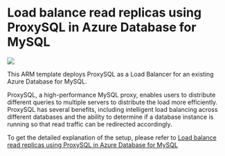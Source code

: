 # Load balance read replicas using ProxySQL in Azure Database for MySQL


<a href="https://portal.azure.com/#create/Microsoft.Template/uri/https%3A%2F%2Fraw.githubusercontent.com%2Fashisa%2Fazure-mysql-proxysql%2Fmaster%2Ftemplate.json" target="_blank">
    <img src="http://azuredeploy.net/deploybutton.png" />
</a>

This ARM template deploys ProxySQL as a Load Balancer for an existing Azure Database for MySQL.

ProxySQL, a high-performance MySQL proxy, enables users to distribute different queries to multiple servers to distribute the load more efficiently. ProxySQL has several benefits, including intelligent load balancing across different databases and the ability to determine if a database instance is running so that read traffic can be redirected accordingly.

To get the detailed explanation of the setup, please refer to [Load balance read replicas using ProxySQL in Azure Database for MySQL](https://techcommunity.microsoft.com/t5/Azure-Database-for-MySQL/Load-balance-read-replicas-using-ProxySQL-in-Azure-Database-for/ba-p/880042)
